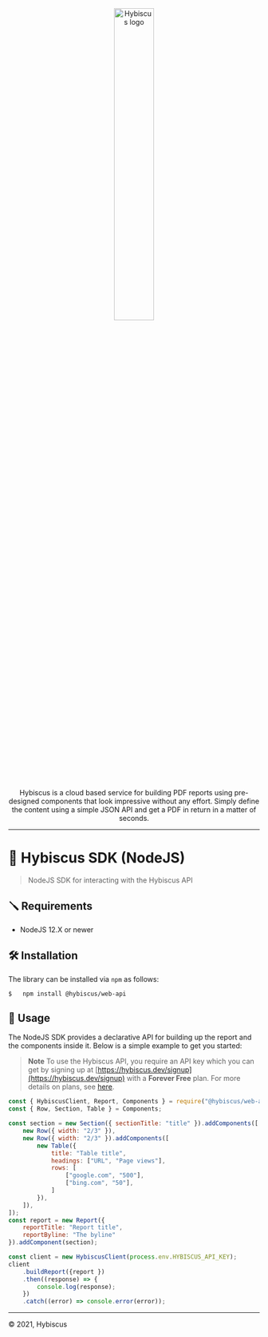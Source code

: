 <div align="center">
    <a href="https://hybiscus.dev">
    <img width="40%" src="https://hybiscus.dev/public/img/Wordmark.svg" alt="Hybiscus logo"/>
    </a>
</div>

<div align="center">
    Hybiscus is a cloud based service for building PDF reports using pre-designed components that look impressive without any effort. Simply define the content using a simple JSON API and get a PDF in return in a matter of seconds.
</div>

---

# 🌺 Hybiscus SDK (NodeJS)
> NodeJS SDK for interacting with the Hybiscus API

## 🪛 Requirements
- NodeJS 12.X or newer

## 🛠 Installation
The library can be installed via `npm` as follows:

```shell
$   npm install @hybiscus/web-api
```

## 🚀 Usage
The NodeJS SDK provides a declarative API for building up the report and the components inside it. Below is a simple example to get you started:

> **Note** To use the Hybiscus API, you require an API key which you can get by signing up at [https://hybiscus.dev/signup](https://hybiscus.dev/signup) with a **Forever Free** plan. For more details on plans, see [here](https://hybiscus.dev/plans).

```js
const { HybiscusClient, Report, Components } = require("@hybiscus/web-api");
const { Row, Section, Table } = Components;

const section = new Section({ sectionTitle: "title" }).addComponents([
    new Row({ width: "2/3" }),
    new Row({ width: "2/3" }).addComponents([
        new Table({
            title: "Table title",
            headings: ["URL", "Page views"],
            rows: [
                ["google.com", "500"],
                ["bing.com", "50"],
            ]
        }),
    ]),
]);
const report = new Report({
    reportTitle: "Report title",
    reportByline: "The byline" 
}).addComponent(section);

const client = new HybiscusClient(process.env.HYBISCUS_API_KEY);
client
    .buildReport({report })
    .then((response) => {
        console.log(response);
    })
    .catch((error) => console.error(error));
```

---
&copy; 2021, Hybiscus
